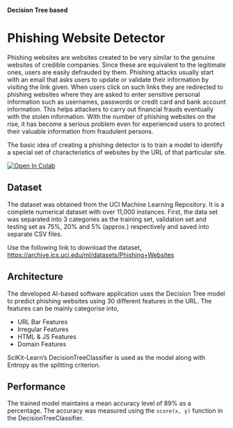 **Decision Tree based**
# Phishing Website Detector

Phishing websites are websites created to be very similar to the genuine websites of credible companies. Since these are equivalent to the legitimate ones, users are easily defrauded by them. Phishing attacks usually start with an email that asks users to update or validate their information by visiting the link given. When users click on such links they are redirected to phishing websites where they are asked to enter sensitive personal information such as usernames, passwords or credit card and bank account information. This helps attackers to carry out financial frauds eventually with the stolen information. With the number of phishing websites on the rise, it has become a serious problem even for experienced users to protect their valuable information from fraudulent persons.

The basic idea of creating a phishing detector is to train a model to identify a special set of characteristics of websites by the URL of that particular site.

<a href="https://colab.research.google.com/github/roshsoftco/phishing-website-detector/blob/1.2/model.ipynb" target="_blank"><img src="https://colab.research.google.com/assets/colab-badge.svg" alt="Open In Colab"/></a>

## Dataset

The dataset was obtained from the UCI Machine Learning Repository. It is a complete numerical dataset with over 11,000 instances.
First, the data set was separated into 3 categories as the training set, validation set and testing set as 75%, 20% and 5% (approx.) respectively and saved into separate CSV files.

Use the following link to download the dataset,
https://archive.ics.uci.edu/ml/datasets/Phishing+Websites

## Architecture

The developed AI-based software application uses the Decision Tree model to predict phishing websites using 30 different features in the URL.
The features can be mainly categorise into,
 * URL Bar Features
 * Irregular Features
 * HTML & JS Features
 * Domain Features
 
 SciKit-Learn’s DecisionTreeClassifier is used as the model along with Entropy as the splitting criterion.
 
 ## Performance
 
 The trained model maintains a mean accuracy level of 89% as a percentage. The accuracy was measured using the `score(x, y)` function in the DecisionTreeClassifier.
